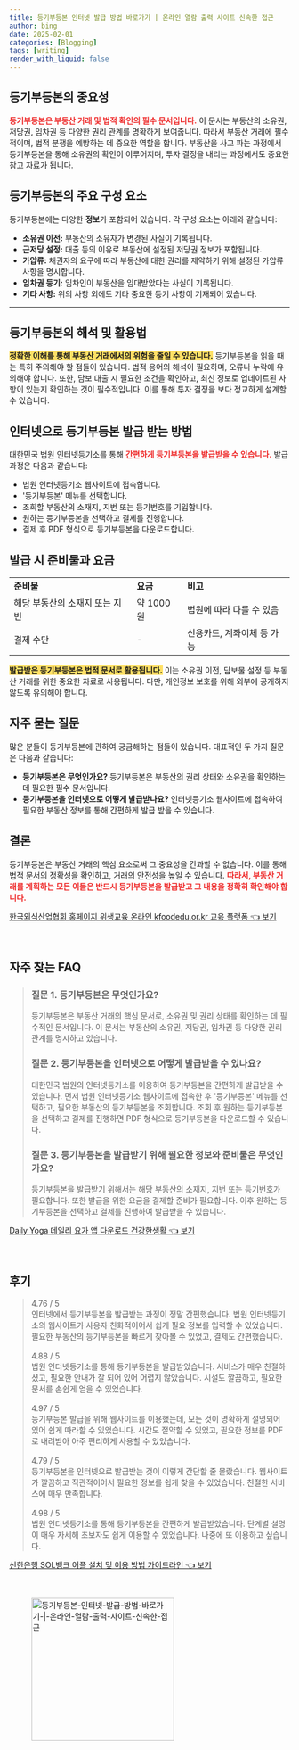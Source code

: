 ```yaml
---
title: 등기부등본 인터넷 발급 방법 바로가기 | 온라인 열람 출력 사이트 신속한 접근
author: bing
date: 2025-02-01
categories: [Blogging]
tags: [writing]
render_with_liquid: false
---
```



<h2 id='등기부등본의 중요성'>등기부등본의 중요성</h2>

<p><b><span style="color: #ee2323;">등기부등본은 부동산 거래 및 법적 확인의 필수 문서입니다.</span></b> 이 문서는 부동산의 소유권, 저당권, 임차권 등 다양한 권리 관계를 명확하게 보여줍니다. 따라서 부동산 거래에 필수적이며, 법적 분쟁을 예방하는 데 중요한 역할을 합니다. 부동산을 사고 파는 과정에서 등기부등본을 통해 소유권의 확인이 이루어지며, 투자 결정을 내리는 과정에서도 중요한 참고 자료가 됩니다.</p>

<h2 id='등기부등본의 주요 구성 요소'>등기부등본의 주요 구성 요소</h2>

<p>등기부등본에는 다양한 <b>정보</b>가 포함되어 있습니다. 각 구성 요소는 아래와 같습니다:</p>

<ul>
    <li><b>소유권 이전:</b> 부동산의 소유자가 변경된 사실이 기록됩니다.</li>
    <li><b>근저당 설정:</b> 대출 등의 이유로 부동산에 설정된 저당권 정보가 포함됩니다.</li>
    <li><b>가압류:</b> 채권자의 요구에 따라 부동산에 대한 권리를 제약하기 위해 설정된 가압류 사항을 명시합니다.</li>
    <li><b>임차권 등기:</b> 임차인이 부동산을 임대받았다는 사실이 기록됩니다.</li>
    <li><b>기타 사항:</b> 위의 사항 외에도 기타 중요한 등기 사항이 기재되어 있습니다.</li>
</ul>

<hr />

<h2 id='등기부등본의 해석 및 활용법'>등기부등본의 해석 및 활용법</h2>

<p><b><span style="background-color: #ffe066;">정확한 이해를 통해 부동산 거래에서의 위험을 줄일 수 있습니다.</span></b> 등기부등본을 읽을 때는 특히 주의해야 할 점들이 있습니다. 법적 용어의 해석이 필요하며, 오류나 누락에 유의해야 합니다. 또한, 담보 대출 시 필요한 조건을 확인하고, 최신 정보로 업데이트된 사항이 있는지 확인하는 것이 필수적입니다. 이를 통해 투자 결정을 보다 정교하게 설계할 수 있습니다.</p>

<h2 id='인터넷으로 등기부등본 발급 받는 방법'>인터넷으로 등기부등본 발급 받는 방법</h2>

<p>대한민국 법원 인터넷등기소를 통해 <b><span style="color: #ee2323;">간편하게 등기부등본을 발급받을 수 있습니다.</span></b> 발급 과정은 다음과 같습니다:</p>

<ul>
    <li>법원 인터넷등기소 웹사이트에 접속합니다.</li>
    <li>'등기부등본' 메뉴를 선택합니다.</li>
    <li>조회할 부동산의 소재지, 지번 또는 등기번호를 기입합니다.</li>
    <li>원하는 등기부등본을 선택하고 결제를 진행합니다.</li>
    <li>결제 후 PDF 형식으로 등기부등본을 다운로드합니다.</li>
</ul>

<h2 id='발급 시 준비물과 요금'>발급 시 준비물과 요금</h2>

<table>
    <tr>
        <td><b>준비물</b></td>
        <td><b>요금</b></td>
        <td><b>비고</b></td>
    </tr>
    <tr>
        <td>해당 부동산의 소재지 또는 지번</td>
        <td>약 1000원</td>
        <td>법원에 따라 다를 수 있음</td>
    </tr>
    <tr>
        <td>결제 수단</td>
        <td>-</td>
        <td>신용카드, 계좌이체 등 가능</td>
    </tr>
</table>

<p><b><span style="background-color: #ffe066;">발급받은 등기부등본은 법적 문서로 활용됩니다.</span></b> 이는 소유권 이전, 담보물 설정 등 부동산 거래를 위한 중요한 자료로 사용됩니다. 다만, 개인정보 보호를 위해 외부에 공개하지 않도록 유의해야 합니다.</p>

<h2 id='자주 묻는 질문'>자주 묻는 질문</h2>

<p>많은 분들이 등기부등본에 관하여 궁금해하는 점들이 있습니다. 대표적인 두 가지 질문은 다음과 같습니다:</p>

<ul>
    <li><b>등기부등본은 무엇인가요?</b> 등기부등본은 부동산의 권리 상태와 소유권을 확인하는 데 필요한 필수 문서입니다.</li>
    <li><b>등기부등본을 인터넷으로 어떻게 발급받나요?</b> 인터넷등기소 웹사이트에 접속하여 필요한 부동산 정보를 통해 간편하게 발급 받을 수 있습니다.</li>
</ul>

<h2 id='결론'>결론</h2>

<p>등기부등본은 부동산 거래의 핵심 요소로써 그 중요성을 간과할 수 없습니다. 이를 통해 법적 문서의 정확성을 확인하고, 거래의 안전성을 높일 수 있습니다. <b><span style="color: #ee2323;">따라서, 부동산 거래를 계획하는 모든 이들은 반드시 등기부등본을 발급받고 그 내용을 정확히 확인해야 합니다.</span></b></p>


<p><a class="click-button" title="한국외식산업협회 홈페이지 위생교육 온라인 kfoodedu.or.kr 교육 플랫폼" href="https://greenforu.github.io/posts/%ED%95%9C%EA%B5%AD%EC%99%B8%EC%8B%9D%EC%82%B0%EC%97%85%ED%98%91%ED%9A%8C-%ED%99%88%ED%8E%98%EC%9D%B4%EC%A7%80-%EC%9C%84%EC%83%9D%EA%B5%90%EC%9C%A1-%EC%98%A8%EB%9D%BC%EC%9D%B8-kfoodedu.or.kr-%EA%B5%90%EC%9C%A1-%ED%94%8C%EB%9E%AB%ED%8F%BC/" rel="dofollow">한국외식산업협회 홈페이지 위생교육 온라인 kfoodedu.or.kr 교육 플랫폼 👈 보기</a></p><br>
<h2 id='자주_찾는_FAQ'>자주 찾는 FAQ</h2>
<div itemscope="" itemtype="https://schema.org/FAQPage">
<blockquote>
<div itemscope="" itemprop="mainEntity" itemtype="https://schema.org/Question">
<h3 itemprop="name">질문 1. 등기부등본은 무엇인가요?</h3>
<div itemscope="" itemprop="acceptedAnswer" itemtype="https://schema.org/Answer">
<span itemprop="text">
<p>등기부등본은 부동산 거래의 핵심 문서로, 소유권 및 권리 상태를 확인하는 데 필수적인 문서입니다. 이 문서는 부동산의 소유권, 저당권, 임차권 등 다양한 권리 관계를 명시하고 있습니다.</p>
</span>
</div>
</div>
<div itemscope="" itemprop="mainEntity" itemtype="https://schema.org/Question">
<h3 itemprop="name">질문 2. 등기부등본을 인터넷으로 어떻게 발급받을 수 있나요?</h3>
<div itemscope="" itemprop="acceptedAnswer" itemtype="https://schema.org/Answer">
<span itemprop="text">
<p>대한민국 법원의 인터넷등기소를 이용하여 등기부등본을 간편하게 발급받을 수 있습니다. 먼저 법원 인터넷등기소 웹사이트에 접속한 후 '등기부등본' 메뉴를 선택하고, 필요한 부동산의 등기부등본을 조회합니다. 조회 후 원하는 등기부등본을 선택하고 결제를 진행하면 PDF 형식으로 등기부등본을 다운로드할 수 있습니다.</p>
</span>
</div>
</div>
<div itemscope="" itemprop="mainEntity" itemtype="https://schema.org/Question">
<h3 itemprop="name">질문 3. 등기부등본을 발급받기 위해 필요한 정보와 준비물은 무엇인가요?</h3>
<div itemscope="" itemprop="acceptedAnswer" itemtype="https://schema.org/Answer">
<span itemprop="text">
<p>등기부등본을 발급받기 위해서는 해당 부동산의 소재지, 지번 또는 등기번호가 필요합니다. 또한 발급을 위한 요금을 결제할 준비가 필요합니다. 이후 원하는 등기부등본을 선택하고 결제를 진행하여 발급받을 수 있습니다.</p>
</span>
</div>
</div>
</blockquote>
</div>
<p><a class="click-button" title="Daily Yoga 데일리 요가 앱 다운로드 건강한생활" href="https://greenforu.github.io/posts/Daily-Yoga-%EB%8D%B0%EC%9D%BC%EB%A6%AC-%EC%9A%94%EA%B0%80-%EC%95%B1-%EB%8B%A4%EC%9A%B4%EB%A1%9C%EB%93%9C-%EA%B1%B4%EA%B0%95%ED%95%9C%EC%83%9D%ED%99%9C/" rel="dofollow">Daily Yoga 데일리 요가 앱 다운로드 건강한생활 👈 보기</a></p><br>
<h2 id='후기'>후기</h2>
<div itemscope itemtype="https://schema.org/Product">
  <blockquote>
  <div itemprop="review" itemscope itemtype="https://schema.org/Review">
      <div itemprop="reviewRating" itemscope itemtype="https://schema.org/Rating"> <span itemprop="ratingValue">4.76</span> / <span itemprop="bestRating">5</span> </div>
      <span itemprop="reviewBody">인터넷에서 등기부등본을 발급받는 과정이 정말 간편했습니다. 법원 인터넷등기소의 웹사이트가 사용자 친화적이어서 쉽게 필요 정보를 입력할 수 있었습니다. 필요한 부동산의 등기부등본을 빠르게 찾아볼 수 있었고, 결제도 간편했습니다.</span>
  </div>
  <br>
  <div itemprop="review" itemscope itemtype="https://schema.org/Review">
      <div itemprop="reviewRating" itemscope itemtype="https://schema.org/Rating"> <span itemprop="ratingValue">4.88</span> / <span itemprop="bestRating">5</span> </div>
      <span itemprop="reviewBody">법원 인터넷등기소를 통해 등기부등본을 발급받았습니다. 서비스가 매우 친절하셨고, 필요한 안내가 잘 되어 있어 어렵지 않았습니다. 시설도 깔끔하고, 필요한 문서를 손쉽게 얻을 수 있었습니다.</span>
  </div>
  <br>
  <div itemprop="review" itemscope itemtype="https://schema.org/Review">
      <div itemprop="reviewRating" itemscope itemtype="https://schema.org/Rating"> <span itemprop="ratingValue">4.97</span> / <span itemprop="bestRating">5</span> </div>
      <span itemprop="reviewBody">등기부등본 발급을 위해 웹사이트를 이용했는데, 모든 것이 명확하게 설명되어 있어 쉽게 따라할 수 있었습니다. 시간도 절약할 수 있었고, 필요한 정보를 PDF로 내려받아 아주 편리하게 사용할 수 있었습니다.</span>
  </div>
  <br>
  <div itemprop="review" itemscope itemtype="https://schema.org/Review">
      <div itemprop="reviewRating" itemscope itemtype="https://schema.org/Rating"> <span itemprop="ratingValue">4.79</span> / <span itemprop="bestRating">5</span> </div>
      <span itemprop="reviewBody">등기부등본을 인터넷으로 발급받는 것이 이렇게 간단할 줄 몰랐습니다. 웹사이트가 깔끔하고 직관적이어서 필요한 정보를 쉽게 찾을 수 있었습니다. 친절한 서비스에 매우 만족합니다.</span>
  </div>
  <br>
  <div itemprop="review" itemscope itemtype="https://schema.org/Review">
      <div itemprop="reviewRating" itemscope itemtype="https://schema.org/Rating"> <span itemprop="ratingValue">4.98</span> / <span itemprop="bestRating">5</span> </div>
      <span itemprop="reviewBody">법원 인터넷등기소를 통해 등기부등본을 간편하게 발급받았습니다. 단계별 설명이 매우 자세해 초보자도 쉽게 이용할 수 있었습니다. 나중에 또 이용하고 싶습니다.</span>
  </div>
  </blockquote>
</div>
<p><a class="click-button" title="신한은행 SOL뱅크 어플 설치 및 이용 방법 가이드라인" href="https://greenforu.github.io/posts/%EC%8B%A0%ED%95%9C%EC%9D%80%ED%96%89-SOL%EB%B1%85%ED%81%AC-%EC%96%B4%ED%94%8C-%EC%84%A4%EC%B9%98-%EB%B0%8F-%EC%9D%B4%EC%9A%A9-%EB%B0%A9%EB%B2%95-%EA%B0%80%EC%9D%B4%EB%93%9C%EB%9D%BC%EC%9D%B8/" rel="dofollow">신한은행 SOL뱅크 어플 설치 및 이용 방법 가이드라인 👈 보기</a></p><br>
<figure class="image"><img src="https://greenforu.github.io/assets/img/thumbnail/등기부등본-인터넷-발급-방법-바로가기-|-온라인-열람-출력-사이트-신속한-접근.webp" alt="등기부등본-인터넷-발급-방법-바로가기-|-온라인-열람-출력-사이트-신속한-접근" width="256" height="256"></figure>